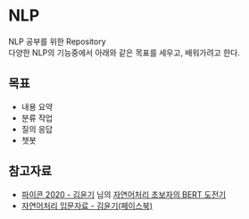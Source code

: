 # NLP
NLP 공부를 위한 Repository  
다양한 NLP의 기능중에서 아래와 같은 목표를 세우고, 배워가려고 한다.

## 목표
  - 내용 요약
  - 분류 작업
  - 질의 응답
  - 챗봇

## 참고자료
 - [파이콘 2020 - 김윤기](https://www.facebook.com/groups/255834461424286/user/100013474180285/) 님의 [자연어처리 초보자의 BERT 도전기](https://www.youtube.com/watch?v=6JyuhLDopb0)
 - [자연어처리 입문자료 - 김윤기(페이스북)](https://www.facebook.com/groups/255834461424286/user/100013474180285)

